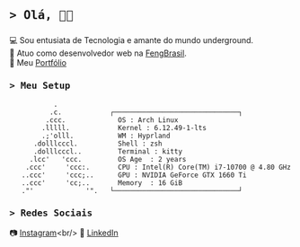 <h2 align="left">
        <samp>&gt; Olá, 👋🤙
        </samp>
</h2>

###

💻 Sou entusiata de Tecnologia e amante do mundo underground. <br/>
📍 Atuo como desenvolvedor web na [FengBrasil](https://fengbrasil.com.br/). <br/>
📖 Meu [Portfólio](https://patrick-b-marques.web.app/)
 
<h3 align="start">
        <samp>&gt; Meu Setup
        </samp>
</h3>

```
           .              
          .c.            ┌───────────────────────────────┐ 
         .ccc.           ​  OS : Arch Linux
        .lllll.          ​  Kernel : 6.12.49-1-lts
        .;'olll.         ​  WM : Hyprland 
      .dolllcccl.        ​  Shell : zsh
      .dolllcccl..         Terminal : kitty 
     .lcc'   'ccc.       ​  OS Age  : 2 years
    .ccc'     'ccc:.      ​ CPU : Intel(R) Core(TM) i7-10700 @ 4.80 GHz
   ..ccc'     'ccc;..      GPU : NVIDIA GeForce GTX 1660 Ti 
   ..ccc'     'cc;..       Memory  : 16 GiB
   ."'             '".   └───────────────────────────────┘  
```

<h3 align="start">
        <samp>&gt; Redes Sociais
        </samp>
</h3>

📷 [Instagram](https://www.instagram.com/patrickmarques__)<br/>
🔗 [LinkedIn](https://www.linkedin.com/in/patrick-belfort-91253b200/)

